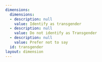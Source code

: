 ```yaml
---
dimensions:
  dimensions:
  - description: null
    value: Identify as transgender
  - description: null
    value: Do not identify as Transgender
  - description: null
    value: Prefer not to say
  id: transgender
layout: dimension
---
```

